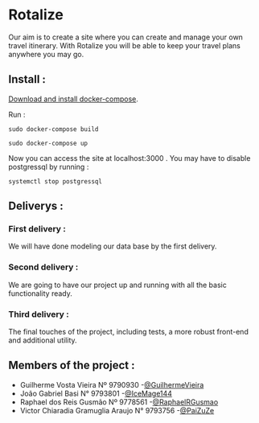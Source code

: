 # Rotalize

Our aim is to create a site where you can create and manage your own travel itinerary. With Rotalize you will be able to keep your travel plans anywhere you may go.

## Install :
[Download and install docker-compose](https://www.digitalocean.com/community/tutorials/how-to-install-docker-compose-on-ubuntu-16-04).

Run :
```
sudo docker-compose build
```

```
sudo docker-compose up
```
Now you can access the site at localhost:3000 .
You may have to disable postgressql by running :
```
systemctl stop postgressql
```

## Deliverys :
### First delivery :
We will have done modeling our data base by the first delivery.

### Second delivery :
We are going to have our project up and running with all the basic functionality ready.

### Third delivery :
The final touches of the project, including tests, a more robust front-end and additional utility.

## Members of the project :
* Guilherme Vosta Vieira              Nº 9790930  -[@GuilhermeVieira](https://github.com/GuilhermeVieira)
* João Gabriel Basi                   N° 9793801  -[@IceMage144](https://github.com/IceMage144)
* Raphael dos Reis Gusmão             Nº 9778561  -[@RaphaelRGusmao](https://github.com/RaphaelRGusmao)
* Victor Chiaradia Gramuglia Araujo   N° 9793756  -[@PaiZuZe](https://github.com/PaiZuZe)  
